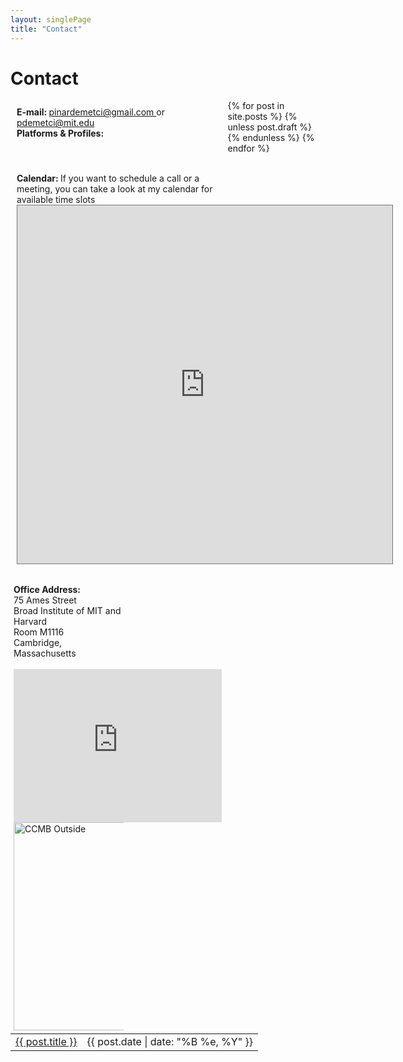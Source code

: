 ```yaml
---
layout: singlePage
title: "Contact"
---
```


# Contact


<html>
<style>
.calendar {
    text-align: left;
}
.column1 {
  float: left;
  width: 65%;
  padding: 10px;
}
.column2 {
  float: left;
  width: 35%;
  padding: 5px;
}

/* Clear floats after image containers */
.row::after {
  content: "";
  clear: both;
  display: table;
}
img{
	border: 0;
	padding: 0;
}

ul {
    display: inline;
    padding: 0;
}
li {
    display: inline;
}
</style>

<div class="row">
  <div class="column1">
<strong>E-mail: </strong> <a href="mailto:pinardemerci@gmail.com"> pinardemetci@gmail.com </a> or <a href="mailto:pdemetci@mit.edu"> pdemetci@mit.edu </a> <br>
<strong> Platforms & Profiles: </strong> <ul class="list-inline idxIcons" style='font-size: 1.5em; margin-top: 0.5em;'>
        <li>
          <a href="http://www.linkedin.com/in/pinardemetci" target="_blank">
            <i class="fa fa-fw fa-linkedin"></i></a>
        </li>
        <li>
          <a href="http://twitter.com/spinar_d" target="_blank">
            <i class="fa fa-fw fa-twitter"></i></a>
        </li>
      <li>
          <a href="https://scholar.google.com/citations?user=0Tzd6eAAAAAJ&hl=en" target="_blank">
          <i class="ai ai-google-scholar"></i></a>
        </li>
        <li>
          <a href="http://github.com/pinardemetci" target="_blank">
            <i class="fa fa-fw fa-github"></i></a>
        </li>
        </ul><br><br>
<strong>Calendar: </strong> If you want to schedule a call or a meeting, you can take a look at my calendar for available time slots
  <div class="calendar">
  <iframe src="https://calendar.google.com/calendar/embed?height=500&wkst=1&bgcolor=%23ffffff&ctz=America%2FNew_York&src=ZGVtZXRjaUBicm9hZGluc3RpdHV0ZS5vcmc&color=%233F51B5&mode=WEEK&showDate=1&showNav=1&showTitle=1&showPrint=0&showTabs=1&showCalendars=1&showTz=1" style="border:solid 1px #777" width="600" height="573" frameborder="0" scrolling="yes"></iframe>
</div> <br>
  </div>

  <div class="column2">
  	<strong>Office Address: </strong><br>
	75 Ames Street <br>
	Broad Institute of MIT and Harvard<br>
  Room M1116 <br>
	Cambridge, Massachusetts<br><br>
	<iframe src="https://www.google.com/maps/embed?pb=!1m18!1m12!1m3!1d2948.013997031197!2d-71.09101472334982!3d42.36354097119264!2m3!1f0!2f0!3f0!3m2!1i1024!2i768!4f13.1!3m3!1m2!1s0x89e370af177d76d7%3A0x9f027d752b7ddb2c!2s75%20Ames%20St%2C%20Cambridge%2C%20MA%2002142!5e0!3m2!1sen!2sus!4v1705968993298!5m2!1sen!2sus" width="333" height="245" style="border:0;" allowfullscreen="" loading="lazy" referrerpolicy="no-referrer-when-downgrade"></iframe><br>
<!--   <iframe src="https://www.google.com/maps/embed?pb=!1m18!1m12!1m3!1d10622.493137944537!2d-71.40948743621925!3d41.82465499586538!2m3!1f0!2f0!3f0!3m2!1i1024!2i768!4f13.1!3m3!1m2!1s0x89e445234354f4cb%3A0x6131be74138e01c2!2s164%20Angell%20St%2C%20Providence%2C%20RI%2002906!5e0!3m2!1sen!2sus!4v1629242264241!5m2!1sen!2sus" width="333" height="245" style="border:0;" allowfullscreen="" loading="lazy"></iframe><br> -->
    <img src="http://pinardemetci.github.io/images/broad.jpeg" alt="CCMB Outside" style="width:333"> <br>
    <!-- <img src="http://pinardemetci.github.io/images/CCMB_in.jpeg" alt="CCMB Inside" style="width:100%"> -->
  </div>
</div>

<table class="table table-hover">
  {% for post in site.posts %}
    {% unless post.draft %}
    <tr>
      <td><a href="{{ post.url }}">{{ post.title }}</a></td>
      <td class="col-md-3" style="text-align: right;">{{ post.date | date: "%B %e, %Y" }}</td>
    </tr>
    {% endunless %}
  {% endfor %}
</table>